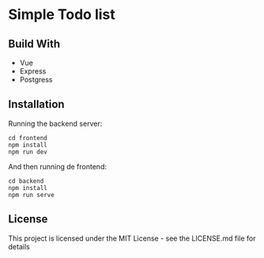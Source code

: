 # Simple Todo list

## Build With

- Vue
- Express
- Postgress

## Installation

Running the backend server:
```
cd frontend
npm install
npm run dev
```

And then running de frontend:
```
cd backend
npm install
npm run serve
```

## License

This project is licensed under the MIT License - see the LICENSE.md file for details
